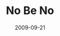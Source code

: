 ---
layout: music 
title: "No Be No"
series: "Commitment"
date: 2009-09-21 
description: "Brian Tome discusses why setting good boundaries and saying \"no\" is critical to making healthy commitments."
audio: "http://s3.amazonaws.com/crossroadsaudiomessages/Commitment2.mp3"
audio-duration: "35:38"
src: "http://www.crossroads.net/players/media/series/190x110_Committment.png"
---